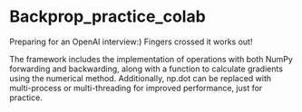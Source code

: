 # Backprop_practice_colab

Preparing for an OpenAI interview:) Fingers crossed it works out!

The framework includes the implementation of operations with both NumPy forwarding and backwarding, along with a function to calculate gradients using the numerical method. Additionally, np.dot can be replaced with multi-process or multi-threading for improved performance, just for practice. 
